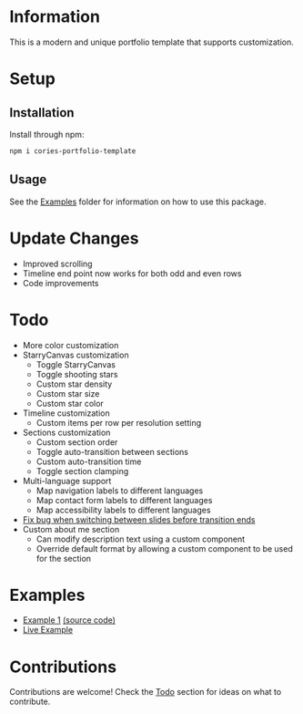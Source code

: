 # Information
This is a modern and unique portfolio template that supports customization.

# Setup

## Installation
Install through npm:
```bash
npm i cories-portfolio-template
```

## Usage
See the [Examples](https://github.com/CorieW/Cories-Portfolio-Template/tree/master/examples) folder for information on how to use this package.

# Update Changes
- Improved scrolling
- Timeline end point now works for both odd and even rows
- Code improvements

# Todo
- More color customization
- StarryCanvas customization
    - Toggle StarryCanvas
    - Toggle shooting stars
    - Custom star density
    - Custom star size
    - Custom star color
- Timeline customization
    - Custom items per row per resolution setting
- Sections customization
    - Custom section order
    - Toggle auto-transition between sections
    - Custom auto-transition time
    - Toggle section clamping
- Multi-language support
    - Map navigation labels to different languages
    - Map contact form labels to different languages
    - Map accessibility labels to different languages
- [Fix bug when switching between slides before transition ends](https://gyazo.com/fa7bd3119b568bcdf85a01c27a39165c)
- Custom about me section
    - Can modify description text using a custom component
    - Override default format by allowing a custom component to be used for the section

# Examples
- [Example 1](https://master--luminous-dango-5cec72.netlify.app/) [(source code)](https://github.com/CorieW/Cories-Portfolio-Template/tree/master/examples/example1)
- [Live Example](https://coriewatson.me)

# Contributions
Contributions are welcome! Check the [Todo](#todo) section for ideas on what to contribute.
